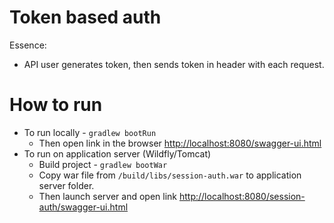 # Token based auth
Essence:
* API user generates token, then sends token in header with each request.

# How to run
* To run locally - `gradlew bootRun` 
    * Then open link in the browser [http://localhost:8080/swagger-ui.html](http://localhost:8080/swagger-ui.html)
* To run on application server (Wildfly/Tomcat)
    * Build project - `gradlew bootWar`
    * Copy war file from `/build/libs/session-auth.war` to application server folder.  
    * Then launch server and open link [http://localhost:8080/session-auth/swagger-ui.html](http://localhost:8080/rest-backend/swagger-ui.html)